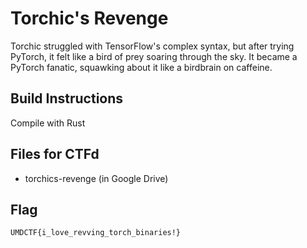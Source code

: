# Torchic's Revenge
Torchic struggled with TensorFlow's complex syntax, but after trying PyTorch, it felt like a bird of prey soaring through the sky. It became a PyTorch fanatic, squawking about it like a birdbrain on caffeine.

## Build Instructions
Compile with Rust

## Files for CTFd
- torchics-revenge (in Google Drive)

## Flag
`UMDCTF{i_love_revving_torch_binaries!}`
